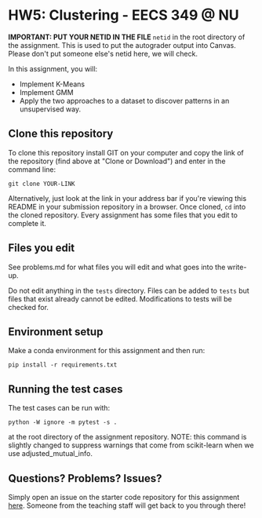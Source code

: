 # HW5: Clustering - EECS 349 @ NU
**IMPORTANT: PUT YOUR NETID IN THE FILE** `netid` in the root directory of the assignment. 
This is used to put the autograder output into Canvas. Please don't put someone else's netid 
here, we will check.

In this assignment, you will:
- Implement K-Means
- Implement GMM
- Apply the two approaches to a dataset to discover patterns in an unsupervised way.
  
## Clone this repository

To clone this repository install GIT on your computer and copy the link of the repository (find above at "Clone or Download") and enter in the command line:

``git clone YOUR-LINK``

Alternatively, just look at the link in your address bar if you're viewing this README in your submission repository in a browser. Once cloned, `cd` into the cloned repository. Every assignment has some files that you edit to complete it. 

## Files you edit

See problems.md for what files you will edit and what goes into the write-up.

Do not edit anything in the `tests` directory. Files can be added to `tests` but files that exist already cannot be edited. Modifications to tests will be checked for.

## Environment setup

Make a conda environment for this assignment and then run:

``pip install -r requirements.txt``

## Running the test cases

The test cases can be run with:

``python -W ignore -m pytest -s .``

at the root directory of the assignment repository.  NOTE: this command is slightly changed
to suppress warnings that come from scikit-learn when we use adjusted_mutual_info.

## Questions? Problems? Issues?

Simply open an issue on the starter code repository for this assignment [here](https://github.com/NUCS349/hw6-clustering/issues). Someone from the teaching staff will get back to you through there!

